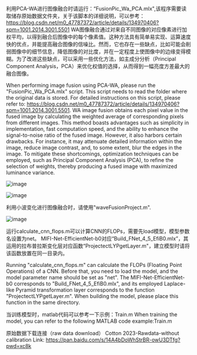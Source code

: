 
利用PCA-WA进行图像融合时请运行：“FusionPic_Wa_PCA.mlx",该程序需要读取储存原始数据文件夹，关于该脚本的详细说明，可以参考：https://blog.csdn.net/m0_47787372/article/details/134970406?spm=1001.2014.3001.5501
WA图像融合通过对来自不同图像的对应像素进行加权平均，以得到融合后图像中的每个像素值。这种方法具有简单易实现、运算速度快的优点，并能提高融合图像的信噪比。然而，它也存在一些缺点，比如可能会削弱图像中的细节信息，降低图像的对比度，并在一定程度上使图像中的边缘变得模糊。为了改进这些缺点，可以采用一些优化方法，如主成分分析（Principal Component Analysis，PCA）来优化权值的选择，从而得到一幅亮度方差最大的融合图像。

When performing image fusion using PCA-WA, please run the "FusionPic_Wa_PCA.mlx" script. This script needs to read the folder where the original data is stored. For detailed instructions on this script, please refer to: https://blog.csdn.net/m0_47787372/article/details/134970406?spm=1001.2014.3001.5501.
WA image fusion obtains each pixel value in the fused image by calculating the weighted average of corresponding pixels from different images. This method boasts advantages such as simplicity in implementation, fast computation speed, and the ability to enhance the signal-to-noise ratio of the fused image. However, it also harbors certain drawbacks. For instance, it may attenuate detailed information within the image, reduce image contrast, and, to some extent, blur the edges in the image. To mitigate these shortcomings, optimization techniques can be employed, such as Principal Component Analysis (PCA), to refine the selection of weights, thereby producing a fused image with maximized luminance variance.

![image](https://github.com/user-attachments/assets/603f81ce-607e-4d39-b3db-2d2be41b0c40)

![image](https://github.com/user-attachments/assets/9344022f-5b2b-4ff2-9a58-b38a62ebffd8)

利用小波变化进行图像融合时，请使用"waveFusionProject.m".

![image](https://github.com/user-attachments/assets/ffa58902-0c2e-49b2-a465-ba446a64afc4)


运行calculate_cnn_flops.m可以计算CNN的FLOPs，需要先load模型，模型参数名设置为net。
MIFI-Net-EfficientNet-b0对应“Build_FNet_4_5_EfiB0.mlx”，其运用的拉布普拉斯变化层对应函数“ProjectectLYPgetLayer.m"，建立模型时请将该函数放置在同一目录内。

Running "calculate_cnn_flops.m" can calculate the FLOPs (Floating Point Operations) of a CNN. Before that, you need to load the model, and the model parameter name should be set as "net". The MIFI-Net-EfficientNet-b0 corresponds to "Build_FNet_4_5_EfiB0.mlx", and its employed Laplace-like Pyramid transformation layer corresponds to the function "ProjectectLYPgetLayer.m". When building the model, please place this function in the same directory.


当训练模型时，matlab代码可以参考一下示例：Train.m
When training the model, you can refer to the following MATLAB code example:Train.m

原始数据下载连接（raw data download）
Cotton 2023-Rawdata-without calibration
Link: https://pan.baidu.com/s/14A4bDoWhStrBR-owU3DTfg?pwd=xc8k 
